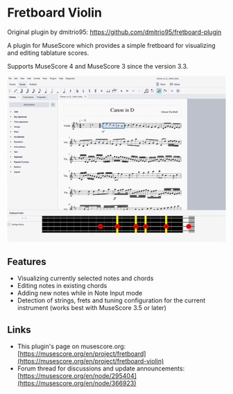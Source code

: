 # Fretboard Violin

Original plugin by dmitrio95: 
https://github.com/dmitrio95/fretboard-plugin

A plugin for MuseScore which provides a simple fretboard for visualizing and editing tablature scores.

Supports MuseScore 4 and MuseScore 3 since the version 3.3.

![Screenshot](screenshots/screen.png)

## Features
- Visualizing currently selected notes and chords
- Editing notes in existing chords
- Adding new notes while in Note Input mode
- Detection of strings, frets and tuning configuration for the current instrument (works best with MuseScore 3.5 or later)

## Links
- This plugin's page on musescore.org: \
  [https://musescore.org/en/project/fretboard](https://musescore.org/en/project/fretboard-violin)
- Forum thread for discussions and update announcements: \
  [https://musescore.org/en/node/295404](https://musescore.org/en/node/366923)
